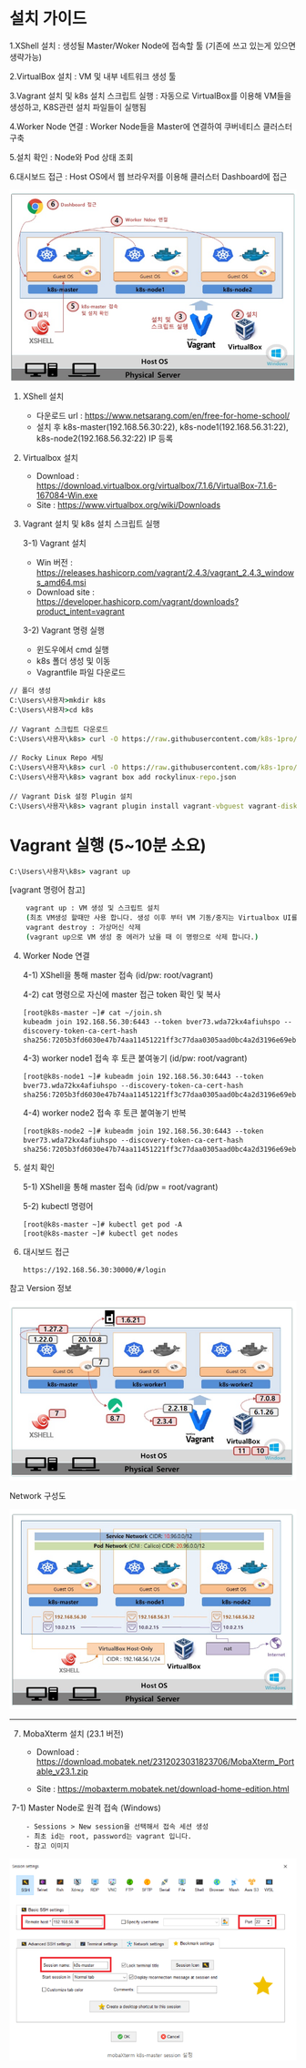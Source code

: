 # 설치 가이드
  
1.XShell 설치 : 생성될 Master/Woker Node에 접속할 툴 (기존에 쓰고 있는게 있으면 생략가능)

2.VirtualBox 설치 : VM 및 내부 네트워크 생성 툴

3.Vagrant 설치 및 k8s 설치 스크립트 실행 : 자동으로 VirtualBox를 이용해 VM들을 생성하고, K8S관련 설치 파일들이 실행됨

4.Worker Node 연결 : Worker Node들을 Master에 연결하여 쿠버네티스 클러스터 구축

5.설치 확인 : Node와 Pod 상태 조회

6.대시보드 접근 : Host OS에서 웹 브라우저를 이용해 클러스터 Dashboard에 접근


![alt text](image.png)


1. XShell 설치
    - 다운로드 url : https://www.netsarang.com/en/free-for-home-school/
    - 설치 후 k8s-master(192.168.56.30:22), k8s-node1(192.168.56.31:22), k8s-node2(192.168.56.32:22) IP 등록

2. Virtualbox 설치
    - Download : https://download.virtualbox.org/virtualbox/7.1.6/VirtualBox-7.1.6-167084-Win.exe
    - Site : https://www.virtualbox.org/wiki/Downloads

3. Vagrant 설치 및 k8s 설치 스크립트 실행

    3-1) Vagrant 설치 
      - Win 버전 : https://releases.hashicorp.com/vagrant/2.4.3/vagrant_2.4.3_windows_amd64.msi
      - Download site : https://developer.hashicorp.com/vagrant/downloads?product_intent=vagrant

    3-2) Vagrant 명령 실행

    - 윈도우에서 cmd 실행
    - k8s 폴더 생성 및 이동
    - Vagrantfile 파일 다운로드

```cmd
// 폴더 생성
C:\Users\사용자>mkdir k8s
C:\Users\사용자>cd k8s 

// Vagrant 스크립트 다운로드
C:\Users\사용자\k8s> curl -O https://raw.githubusercontent.com/k8s-1pro/install/main/under-thesea/k8s-cluster-1.27/vagrant-2.4.3/Vagrantfile

// Rocky Linux Repo 세팅
C:\Users\사용자\k8s> curl -O https://raw.githubusercontent.com/k8s-1pro/install/main/under-thesea/k8s-cluster-1.27/vagrant-2.4.3/rockylinux-repo.json
C:\Users\사용자\k8s> vagrant box add rockylinux-repo.json

// Vagrant Disk 설정 Plugin 설치 
C:\Users\사용자\k8s> vagrant plugin install vagrant-vbguest vagrant-disksize
```

 # Vagrant 실행 (5~10분 소요)
```cmd
C:\Users\사용자\k8s> vagrant up
``` 
[vagrant 명령어 참고]

```cmd
    vagrant up : VM 생성 및 스크립트 설치
    (최초 VM생성 할때만 사용 합니다. 생성 이후 부터 VM 기동/중지는 Virtualbox UI를 사용하는걸 권해 드려요.)
    vagrant destroy : 가상머신 삭제
    (vagrant up으로 VM 생성 중 에러가 났을 때 이 명령으로 삭제 합니다.)
```
4. Worker Node 연결

    4-1) XShell을 통해 master 접속 (id/pw: root/vagrant)

    4-2) cat 명령으로 자신에 master 접근 token 확인 및 복사    

    ```
    [root@k8s-master ~]# cat ~/join.sh
    kubeadm join 192.168.56.30:6443 --token bver73.wda72kx4afiuhspo --discovery-token-ca-cert-hash sha256:7205b3fd6030e47b74aa11451221ff3c77daa0305aad0bc4a2d3196e69eb42b7
    ```

    4-3) worker node1 접속 후 토큰 붙여놓기 (id/pw: root/vagrant)

    ```
    [root@k8s-node1 ~]# kubeadm join 192.168.56.30:6443 --token bver73.wda72kx4afiuhspo --discovery-token-ca-cert-hash sha256:7205b3fd6030e47b74aa11451221ff3c77daa0305aad0bc4a2d3196e69eb42b7
    ```

    4-4) worker node2 접속 후 토큰 붙여놓기 반복

    ```
    [root@k8s-node2 ~]# kubeadm join 192.168.56.30:6443 --token bver73.wda72kx4afiuhspo --discovery-token-ca-cert-hash sha256:7205b3fd6030e47b74aa11451221ff3c77daa0305aad0bc4a2d3196e69eb42b7
    ```

5. 설치 확인

    5-1) XShell을 통해 master 접속 (id/pw = root/vagrant)

    5-2) kubectl 명령어

    ```
    [root@k8s-master ~]# kubectl get pod -A
    [root@k8s-master ~]# kubectl get nodes
    ```

6. 대시보드 접근

    ```
    https://192.168.56.30:30000/#/login
    ```

참고
Version 정보 


![alt text](image-1.png)


Network 구성도

![alt text](image-2.png)

<hr>

7. MobaXterm 설치 (23.1 버전)
    
    - Download : https://download.mobatek.net/2312023031823706/MobaXterm_Portable_v23.1.zip

    - Site : https://mobaxterm.mobatek.net/download-home-edition.html

​
    7-1) Master Node로 원격 접속 (Windows)
    
        - Sessions > New session을 선택해서 접속 세션 생성
        - 최초 id는 root, password는 vagrant 입니다.
        - 참고 이미지
  ![alt text](image-7.png)

